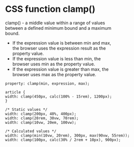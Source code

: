 # CSS function clamp()

clamp() - a middle value within a range of values  
between a defined minimum bound and a maximum  
bound.  

- If the expression value is between min and max,  
the browser uses the expression result as the  
property value.
- If the expression value is less than min, the  
browser uses min as the property value.  
- If the expression value is greater than max, the  
browser uses max as the property value.  

```
property: clamp(min, expression, max);  

article {
width: clamp(450px, calc(100% - 15rem), 1200px);
}

/* Static values */
width: clamp(200px, 40%, 400px);
width: clamp(20rem, 30vw, 70rem);
width: clamp(10vw, 20em, 100vw);

/* Calculated values */
width: clamp(min(10vw, 20rem), 300px, max(90vw, 55rem));
width: clamp(100px, calc(30% / 2rem + 10px), 900px);
```
